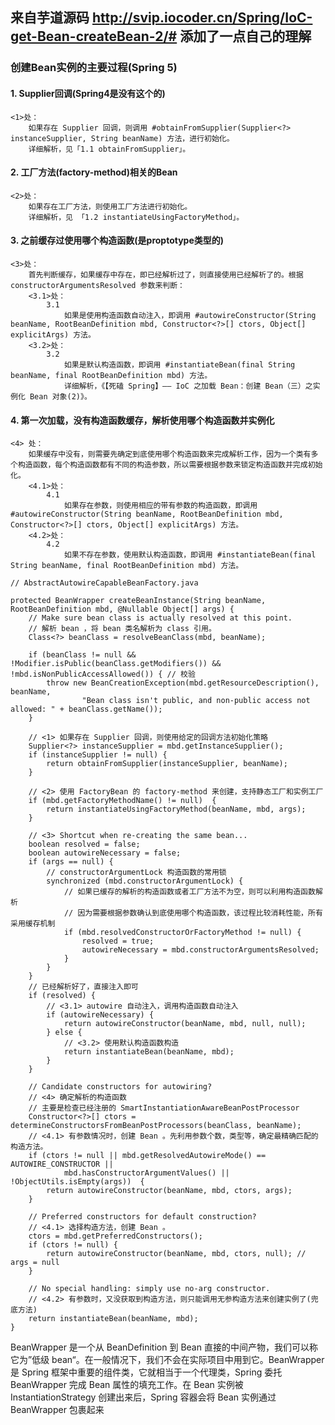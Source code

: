 ## 来自芋道源码 http://svip.iocoder.cn/Spring/IoC-get-Bean-createBean-2/# 添加了一点自己的理解
### 创建Bean实例的主要过程(Spring 5)
#### 1. Supplier回调(Spring4是没有这个的)
    <1>处：
        如果存在 Supplier 回调，则调用 #obtainFromSupplier(Supplier<?> instanceSupplier, String beanName) 方法，进行初始化。
        详细解析，见「1.1 obtainFromSupplier」。
#### 2. 工厂方法(factory-method)相关的Bean
    <2>处：
        如果存在工厂方法，则使用工厂方法进行初始化。
        详细解析，见 「1.2 instantiateUsingFactoryMethod」。
#### 3. 之前缓存过使用哪个构造函数(是proptotype类型的)
    <3>处：
        首先判断缓存，如果缓存中存在，即已经解析过了，则直接使用已经解析了的。根据 constructorArgumentsResolved 参数来判断：
        <3.1>处：
            3.1
                如果是使用构造函数自动注入，即调用 #autowireConstructor(String beanName, RootBeanDefinition mbd, Constructor<?>[] ctors, Object[] explicitArgs) 方法。
        <3.2>处：
            3.2 
                如果是默认构造函数，即调用 #instantiateBean(final String beanName, final RootBeanDefinition mbd) 方法。
                详细解析，《【死磕 Spring】—— IoC 之加载 Bean：创建 Bean（三）之实例化 Bean 对象(2)》。
#### 4. 第一次加载，没有构造函数缓存，解析使用哪个构造函数并实例化
    <4> 处：
        如果缓存中没有，则需要先确定到底使用哪个构造函数来完成解析工作，因为一个类有多个构造函数，每个构造函数都有不同的构造参数，所以需要根据参数来锁定构造函数并完成初始化。
        <4.1>处：
            4.1
                如果存在参数，则使用相应的带有参数的构造函数，即调用 #autowireConstructor(String beanName, RootBeanDefinition mbd, Constructor<?>[] ctors, Object[] explicitArgs) 方法。
        <4.2>处：
            4.2 
                如果不存在参数，使用默认构造函数，即调用 #instantiateBean(final String beanName, final RootBeanDefinition mbd) 方法。

```
// AbstractAutowireCapableBeanFactory.java

protected BeanWrapper createBeanInstance(String beanName, RootBeanDefinition mbd, @Nullable Object[] args) {
    // Make sure bean class is actually resolved at this point.
    // 解析 bean ，将 bean 类名解析为 class 引用。
    Class<?> beanClass = resolveBeanClass(mbd, beanName);

    if (beanClass != null && !Modifier.isPublic(beanClass.getModifiers()) && !mbd.isNonPublicAccessAllowed()) { // 校验
        throw new BeanCreationException(mbd.getResourceDescription(), beanName,
                "Bean class isn't public, and non-public access not allowed: " + beanClass.getName());
    }

    // <1> 如果存在 Supplier 回调，则使用给定的回调方法初始化策略
    Supplier<?> instanceSupplier = mbd.getInstanceSupplier();
    if (instanceSupplier != null) {
        return obtainFromSupplier(instanceSupplier, beanName);
    }

    // <2> 使用 FactoryBean 的 factory-method 来创建，支持静态工厂和实例工厂
    if (mbd.getFactoryMethodName() != null)  {
        return instantiateUsingFactoryMethod(beanName, mbd, args);
    }

    // <3> Shortcut when re-creating the same bean...
    boolean resolved = false;
    boolean autowireNecessary = false;
    if (args == null) {
        // constructorArgumentLock 构造函数的常用锁
        synchronized (mbd.constructorArgumentLock) {
            // 如果已缓存的解析的构造函数或者工厂方法不为空，则可以利用构造函数解析
            // 因为需要根据参数确认到底使用哪个构造函数，该过程比较消耗性能，所有采用缓存机制
            if (mbd.resolvedConstructorOrFactoryMethod != null) {
                resolved = true;
                autowireNecessary = mbd.constructorArgumentsResolved;
            }
        }
    }
    // 已经解析好了，直接注入即可
    if (resolved) {
        // <3.1> autowire 自动注入，调用构造函数自动注入
        if (autowireNecessary) {
            return autowireConstructor(beanName, mbd, null, null);
        } else {
            // <3.2> 使用默认构造函数构造
            return instantiateBean(beanName, mbd);
        }
    }

    // Candidate constructors for autowiring?
    // <4> 确定解析的构造函数
    // 主要是检查已经注册的 SmartInstantiationAwareBeanPostProcessor
    Constructor<?>[] ctors = determineConstructorsFromBeanPostProcessors(beanClass, beanName);
    // <4.1> 有参数情况时，创建 Bean 。先利用参数个数，类型等，确定最精确匹配的构造方法。
    if (ctors != null || mbd.getResolvedAutowireMode() == AUTOWIRE_CONSTRUCTOR ||
            mbd.hasConstructorArgumentValues() || !ObjectUtils.isEmpty(args))  {
        return autowireConstructor(beanName, mbd, ctors, args);
    }

    // Preferred constructors for default construction?
    // <4.1> 选择构造方法，创建 Bean 。
    ctors = mbd.getPreferredConstructors();
    if (ctors != null) {
        return autowireConstructor(beanName, mbd, ctors, null); // args = null
    }

    // No special handling: simply use no-arg constructor.
    // <4.2> 有参数时，又没获取到构造方法，则只能调用无参构造方法来创建实例了(兜底方法)
    return instantiateBean(beanName, mbd);
}
```



BeanWrapper 是一个从 BeanDefinition 到 Bean 直接的中间产物，我们可以称它为”低级 bean“。在一般情况下，我们不会在实际项目中用到它。BeanWrapper 是 Spring 框架中重要的组件类，它就相当于一个代理类，Spring 委托 BeanWrapper 完成 Bean 属性的填充工作。在 Bean 实例被 InstantiationStrategy 创建出来后，Spring 容器会将 Bean 实例通过 BeanWrapper 包裹起来